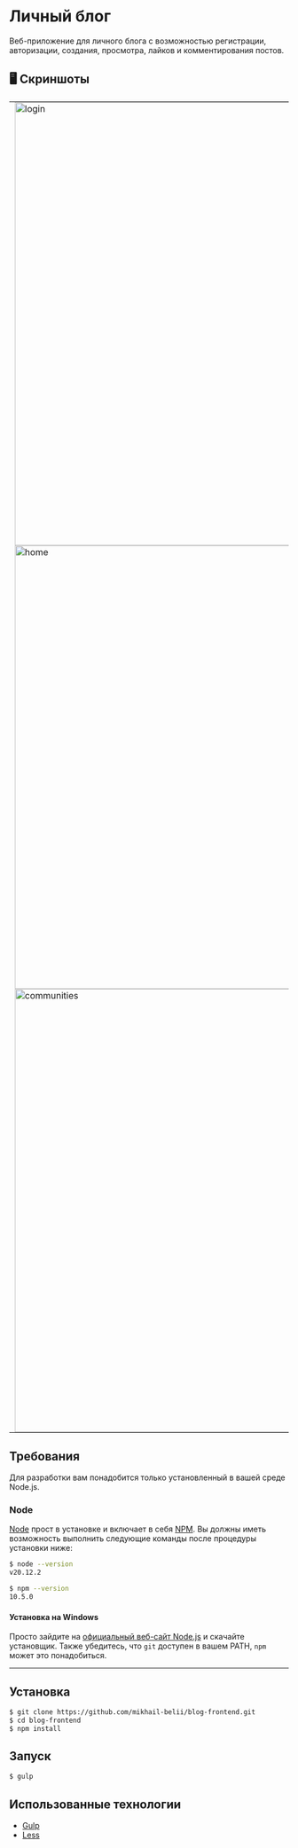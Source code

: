 # Личный блог
Веб-приложение для личного блога с возможностью регистрации, авторизации, создания, просмотра, лайков и комментирования постов.
## 🖥️ Скриншоты
<table align="center" style="border: none; border-collapse: collapse; margin: 20px 0;">
  <tr valign="top">
    <td style="border: none; padding: 0 10px;">
      <a href="https://ibb.co/whyFTH17"><img src="https://i.ibb.co/23q1w2BS/login.png" alt="login" border="0" width="800"/></a>
    </td>
    <td style="border: none; padding: 0 10px;">
      <a href="https://ibb.co/fVssCJCr"><img src="https://i.ibb.co/20TTjJjc/register.png" alt="register" border="0" width="800"/></a>
    </td>
  </tr>
    <tr valign="top">
    <td style="border: none; padding: 0 10px;">
      <a href="https://ibb.co/LzrrMC07"><img src="https://i.ibb.co/5Wkkd51H/home.png" alt="home" border="0" width="800"/></a>
    </td>
    <td style="border: none; padding: 0 10px;">
      <a href="https://ibb.co/5h3RnM2y"><img src="https://i.ibb.co/RTKDBv7m/authors.png" alt="authors" border="0" width="800"/></a>
    </td>
  </tr>
    <tr valign="top">
    <td style="border: none; padding: 0 10px;">
      <a href="https://ibb.co/Q70ZSnGD"><img src="https://i.ibb.co/WNCQ8F1V/communities.png" alt="communities" border="0" width="800"/></a>
    </td>
    <td style="border: none; padding: 0 10px;">
      <a href="https://ibb.co/QFYR3ZHd"><img src="https://i.ibb.co/6RDx72tB/community.png" alt="community" border="0" width="800"/></a>
    </td>
  </tr>
</table>

## Требования
Для разработки вам понадобится только установленный в вашей среде Node.js.
### Node
[Node](http://nodejs.org/) прост в установке и включает в себя [NPM](https://npmjs.org/).
Вы должны иметь возможность выполнить следующие команды после процедуры установки ниже:
```bash
$ node --version
v20.12.2

$ npm --version
10.5.0
```
#### Установка на Windows
Просто зайдите на [официальный веб-сайт Node.js](http://nodejs.org/) и скачайте установщик.
Также убедитесь, что `git` доступен в вашем PATH, `npm` может это понадобиться.

---
## Установка
```bash
$ git clone https://github.com/mikhail-belii/blog-frontend.git
$ cd blog-frontend
$ npm install
```
## Запуск
```bash
$ gulp
```
## Использованные технологии
- [Gulp](https://gulpjs.com/)
- [Less](https://lesscss.org/)
